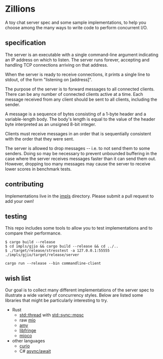 # Zillions

A toy chat server spec and some sample implementations,
to help you choose among the many ways to write code to perform concurrent I/O.

## specification

The server is an executable with a single command-line argument indicating an IP address on which to listen.
The server runs forever, accepting and handling TCP connections arriving on that address.

When the server is ready to receive connections, it prints a single line to stdout, of the form
"listening on [address]".

The purpose of the server is to forward messages to all connected clients.
There can be any number of connected clients active at a time.
Each message received from any client should be sent to all clients, including the sender.

A message is a sequence of bytes consisting of a 1-byte header
and a variable-length body. The body's length is equal to the value of the header byte
interpreted as an unsigned 8-bit integer.

Clients must receive messages in an order that is sequentially consistent with
the order that they were sent.

The server is allowed to drop messages -- i.e. to not send them to some senders.
Doing so may be necessary to prevent unbounded buffering in the case where the
server receives messages faster than it can send them out.
However, dropping too many messages may cause the server to receive lower scores in benchmark tests.

## contributing

Implementations live in the [impls](https://github.com/dwrensha/zillions/tree/master/impls)
directory. Please submit a pull request to add your own!

## testing

This repo includes some tools to allow you to test implementations and to compare
their performance.

```
$ cargo build --release
$ cd impls/gjio && cargo build --release && cd ../..
$ ./target/release/stresstest -a 127.0.0.1:55555 ./impls/gjio/target/release/server
```

```
cargo run --release --bin commandline-client
```

## wish list

Our goal is to collect many different implementations of the server spec to
illustrate a wide variety of concurrency styles. Below are listed some
libraries that might be particularly interesting to try.

- Rust
  * [std::thread](https://doc.rust-lang.org/std/thread/index.html) with
    [std::sync::mpsc](https://doc.rust-lang.org/std/sync/mpsc/)
  * raw [mio](https://github.com/carllerche/mio)
  * [amy](https://github.com/andrewjstone/amy)
  * [libfringe](https://github.com/nathan7/libfringe)
  * [mioco](https://github.com/dpc/mioco)
- other languages
  * [curio](https://github.com/dabeaz/curio)
  * C\# [async/await](https://msdn.microsoft.com/en-us/library/mt674882.aspx)